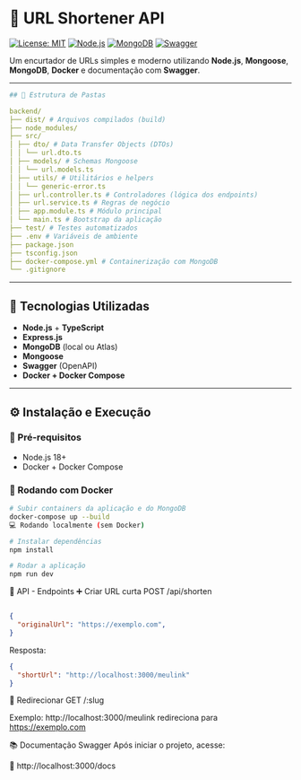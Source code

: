 # 🔗 URL Shortener API

[![License: MIT](https://img.shields.io/badge/License-MIT-yellow.svg)](LICENSE)
[![Node.js](https://img.shields.io/badge/Node.js-18%2B-brightgreen)](https://nodejs.org/)
[![MongoDB](https://img.shields.io/badge/MongoDB-Atlas%20%7C%20Docker-green)](https://www.mongodb.com/)
[![Swagger](https://img.shields.io/badge/API%20Docs-Swagger-blue)](#documentação-swagger)

Um encurtador de URLs simples e moderno utilizando **Node.js**, **Mongoose**, **MongoDB**, **Docker** e documentação com **Swagger**.

---
````yaml
## 📁 Estrutura de Pastas

backend/
├── dist/ # Arquivos compilados (build)
├── node_modules/
├── src/
│ ├── dto/ # Data Transfer Objects (DTOs)
│ │ └── url.dto.ts
│ ├── models/ # Schemas Mongoose
│ │ └── url.models.ts
│ ├── utils/ # Utilitários e helpers
│ │ └── generic-error.ts
│ ├── url.controller.ts # Controladores (lógica dos endpoints)
│ ├── url.service.ts # Regras de negócio
│ ├── app.module.ts # Módulo principal
│ └── main.ts # Bootstrap da aplicação
├── test/ # Testes automatizados
├── .env # Variáveis de ambiente
├── package.json
├── tsconfig.json
├── docker-compose.yml # Containerização com MongoDB
└── .gitignore
````
---

## 🚀 Tecnologias Utilizadas

- **Node.js** + **TypeScript**
- **Express.js**
- **MongoDB** (local ou Atlas)
- **Mongoose**
- **Swagger** (OpenAPI)
- **Docker + Docker Compose**

---

## ⚙️ Instalação e Execução

### 🔧 Pré-requisitos

- Node.js 18+
- Docker + Docker Compose

### 🐳 Rodando com Docker

```bash
# Subir containers da aplicação e do MongoDB
docker-compose up --build
💻 Rodando localmente (sem Docker)

# Instalar dependências
npm install

# Rodar a aplicação
npm run dev
````
📡 API - Endpoints
➕ Criar URL curta
POST /api/shorten

````json

{
  "originalUrl": "https://exemplo.com",
}
````
Resposta:

````json
{
  "shortUrl": "http://localhost:3000/meulink"
}
````

🔁 Redirecionar
GET /:slug

Exemplo:
http://localhost:3000/meulink redireciona para https://exemplo.com

📚 Documentação Swagger
Após iniciar o projeto, acesse:

📖 http://localhost:3000/docs

